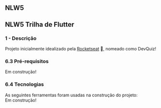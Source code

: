 ## NLW5

## NLW5 Trilha de Flutter

### 1 - Descrição

Projeto inicialmente idealizado pela <a href="https://rocketseat.com.br/">Rocketseat</a> 🚀, nomeado como DevQuiz!

### 6.3 Pré-requisitos

Em construção!

### 6.4 Tecnologias

As seguintes ferramentas foram usadas na construção do projeto:
<br/>
Em construção!
